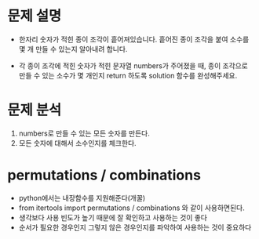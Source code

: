 # 문제 설명
- 한자리 숫자가 적힌 종이 조각이 흩어져있습니다. 흩어진 종이 조각을 붙여 소수를 몇 개 만들 수 있는지 알아내려 합니다.

- 각 종이 조각에 적힌 숫자가 적힌 문자열 numbers가 주어졌을 때, 종이 조각으로 만들 수 있는 소수가 몇 개인지 return 하도록 solution 함수를 완성해주세요.



# 문제 분석

1. numbers로 만들 수 있는 모든 숫자를 만든다.
2. 모든 숫자에 대해서 소수인지를 체크한다.

# permutations / combinations
- python에서는 내장함수를 지원해준다(개꿀)
- from itertools import permutations / combinations 와 같이 사용하면된다.
- 생각보다 사용 빈도가 높기 때문에 잘 확인하고 사용하는 것이 좋다
- 순서가 필요한 경우인지 그렇지 않은 경우인지를 파악하여 사용하는 것이 중요하다